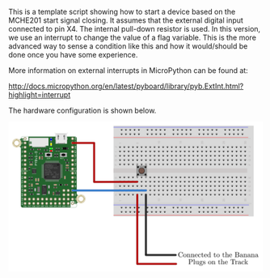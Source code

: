 This is a template script showing how to start a device based on the MCHE201 start signal closing. It assumes that the external digital input connected to pin X4. The internal pull-down resistor is used. In this version, we use an interrupt to change the value of a flag variable. This is the more advanced way to sense a condition like this and how it would/should be done once you have some experience.

More information on external interrupts in MicroPython can be found at:

http://docs.micropython.org/en/latest/pyboard/library/pyb.ExtInt.html?highlight=interrupt

The hardware configuration is shown below.

![MCHE201 Start Signal Hardware Configuration](pyboard_breadboard_startCables.png)
